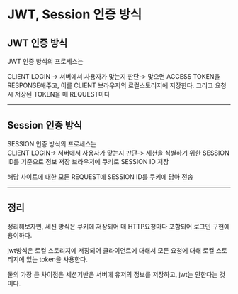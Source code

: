 # JWT, Session 인증 방식

## JWT 인증 방식

JWT 인증 방식의 프로세스는 

CLIENT LOGIN -> 서버에서 사용자가 맞는지 판단-> 맞으면 ACCESS TOKEN을 RESPONSE해주고, 이를 CLIENT 브라우저의 로컬스토리지에 저장한다. 그리고 요청 시 저장된 TOKEN을 매 REQUEST마다 
____
## Session 인증 방식
SESSION 인증 방식의 프로세스는  
CLIENT LOGIN-> 서버에서 사용자가 맞는지 판단-> 세션을 식별하기 위한 SESSION ID를 기준으로 정보 저장
브라우저에 쿠키로 SESSION ID 저장

해당 사이트에 대한 모든 REQUEST에 SESSION ID를 쿠키에 담아 전송
____

## 정리
정리해보자면, 
세션 방식은 쿠키에 저장되어 매 HTTP요청마다 포함되어 로그인 구현에 용이하다.

jwt방식은 로컬 스토리지에 저장되어 클라이언트에 대해서 모든 요청에 대해 로컬 스토리지에 있는 token을 사용한다.

둘의 가장 큰 차이점은 세션기반은 서버에 유저의 정보를 저장하고, jwt는 안한다는 것이다.